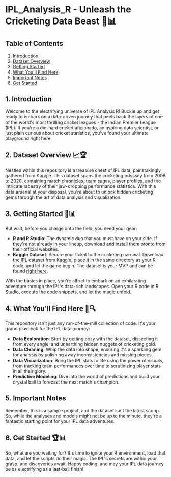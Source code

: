 # IPL_Analysis_R - Unleash the Cricketing Data Beast 🏏📊

## Table of Contents
1. [Introduction](#introduction)
2. [Dataset Overview](#dataset-overview)
3. [Getting Started](#getting-started)
4. [What You'll Find Here](#what-youll-find-here)
5. [Important Notes](#important-notes)
6. [Get Started](#get-started)

<a name="introduction"></a>
## 1. Introduction

Welcome to the electrifying universe of IPL Analysis R! Buckle up and get ready to embark on a data-driven journey that peels back the layers of one of the world's most thrilling cricket leagues - the Indian Premier League (IPL). If you're a die-hard cricket aficionado, an aspiring data scientist, or just plain curious about cricket statistics, you've found your ultimate playground right here.

<a name="dataset-overview"></a>
## 2. Dataset Overview 📈🏆

Nestled within this repository is a treasure chest of IPL data, painstakingly gathered from Kaggle. This dataset spans the cricketing odyssey from 2008 to 2020, containing match chronicles, team sagas, player profiles, and the intricate tapestry of their jaw-dropping performance statistics. With this data arsenal at your disposal, you're about to unlock hidden cricketing gems through the art of data analysis and visualization.

<a name="getting-started"></a>
## 3. Getting Started 🚀📊

But wait, before you charge onto the field, you need your gear:

- **R and R Studio**: The dynamic duo that you must have on your side. If they're not already in your lineup, download and install them pronto from their official websites.
- **Kaggle Dataset**: Secure your ticket to the cricketing carnival. Download the IPL dataset from Kaggle, place it in the same directory as your R code, and let the game begin. The dataset is your MVP and can be found [right here](https://www.kaggle.com/manasgarg/ipl).

With the basics in place, you're all set to embark on an exhilarating adventure through the IPL's data-rich landscapes. Open your R code in R Studio, execute the code snippets, and let the magic unfold.

<a name="what-youll-find-here"></a>
## 4. What You'll Find Here 📜🔍

This repository isn't just any run-of-the-mill collection of code. It's your grand playbook for the IPL data journey:

- **Data Exploration**: Start by getting cozy with the dataset, dissecting it from every angle, and unearthing hidden nuggets of cricketing gold.
- **Data Cleaning**: Whip the data into shape, ensuring it's a sparkling gem for analysis by polishing away inconsistencies and missing pieces.
- **Data Visualization**: Bring the IPL stats to life using the power of visuals, from tracking team performances over time to scrutinizing player stats in all their glory.
- **Predictive Modeling**: Dive into the world of predictions and build your crystal ball to forecast the next match's champion.

<a name="important-notes"></a>
## 5. Important Notes

Remember, this is a sample project, and the dataset isn't the latest scoop. So, while the analyses and models might not be up to the minute, they're a fantastic starting point for your IPL data adventures.

<a name="get-started"></a>
## 6. Get Started 🏆📊

So, what are you waiting for? It's time to ignite your R environment, load that data, and let the scripts do their magic. The IPL's secrets are within your grasp, and discoveries await. Happy coding, and may your IPL data journey be as electrifying as a last-ball finish!


